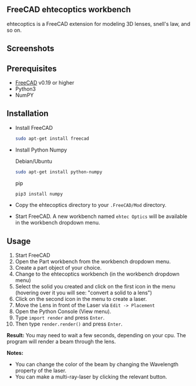 ## FreeCAD ehtecoptics workbench

ehtecoptics is a FreeCAD extension for modeling 3D lenses, snell's law, and so on.

## Screenshots


## Prerequisites

* [FreeCAD](https://freecad.org) v0.19 or higher
* Python3
* NumPY

## Installation

* Install FreeCAD 

  ```bash
  sudo apt-get install freecad
  ```

* Install Python Numpy

  Debian/Ubuntu
    ```bash
    sudo apt-get install python-numpy
    ```
  pip
    ```bash
    pip3 install numpy
    ```

* Copy the ehtecoptics directory to your `.FreeCAD/Mod` directory.
* Start FreeCAD. A new workbench named `ehtec Optics` will be available in the workbench dropdown menu.

## Usage

1. Start FreeCAD
2. Open the Part workbench from the workbench dropdown menu.
3. Create a part object of your choice.
4. Change to the ehtecoptics workbench (in the workbench dropdown menu)
5. Select the solid you created and click on the first icon in the menu (hovering over it you will see: "convert a solid to a lens")
6. Click on the second icon in the menu to create a laser.
7. Move the Lens in front of the Laser via `Edit -> Placement`
8. Open the Python Console (View menu).
9. Type `import render` and press `Enter`.
10. Then type `render.render()` and press `Enter`.  

**Result:** You may need to wait a few seconds, depending on your cpu. The program will render a beam through the lens.

**Notes:** 
* You can change the color of the beam by changing the Wavelength property of the laser.
* You can make a multi-ray-laser by clicking the relevant button.
